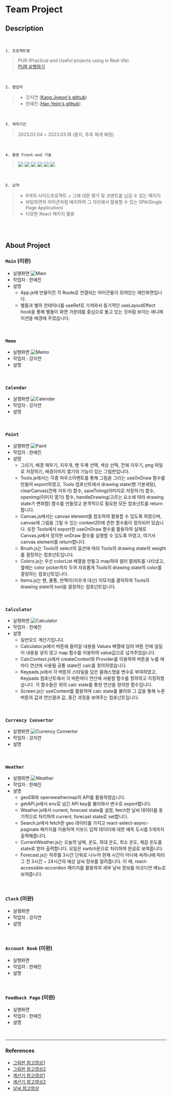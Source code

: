 # Team Project

## Description

<br>

`1. 프로젝트명`

> PUR (Practical and Useful projects using in Real-life)  
> [PUR 실행하기](https://yejin-han.github.io/team_project/)

<br>

`2. 협업자`

> * 강지연 ([Kang Jiyeon's github](https://github.com/Kang-Jiyeon))
> * 한예진 ([Han Yejin's github](https://github.com/Yejin-Han))

<br>

`3. 제작기간`

> 2023.02.04 ~ 2023.03.18 (중지, 추후 재개 예정)

<br>

`4. 활용 Front-end 기술`

> <img src="https://img.shields.io/badge/HTML5-E34F26?style=flat&logo=HTML5&logoColor=white" /> <img src="https://img.shields.io/badge/CSS3-1572B6?style=flat&logo=CSS3&logoColor=white" /> <img src="https://img.shields.io/badge/Sass-CC6699?style=flat&logo=Sass&logoColor=white" /> <img src="https://img.shields.io/badge/Javascript-F7DF1E?style=flat&logo=Javascript&logoColor=white" /> <img src="https://img.shields.io/badge/React-61DAFB?style=flat&logo=React&logoColor=white" /> <img src="https://img.shields.io/badge/React%20Router-CA4245?style=flat&logo=React%20Router&logoColor=white" />

<br>

`5. 요약`

> * 9개의 사이드프로젝트 + 그에 대한 평가 및 코멘트를 남길 수 있는 페이지
> * 바탕화면의 아이콘처럼 배치하여 그 자리에서 활용할 수 있는 SPA(Single Page Application)
> * 다양한 React 패키지 활용

<br>
<br>

## About Project

### `Main` (미완)
- 실행화면
![Main](./capture/main.gif)
- 작업자 : 한예진
- 설명
  - App.js에 만들어진 각 Route로 연결되는 아이콘들이 모여있는 메인화면입니다.
  - 별들과 별의 컨테이너를 useRef로 가져와서 동기적인 useLayoutEffect hook을 통해 별들이 화면 가운데를 중심으로 돌고 있는 것처럼 보이는 애니메이션을 배경에 주었습니다.

<br>

### `Memo`
- 실행화면
![Memo](./capture/memo.gif)
- 작업자 : 강지연
- 설명

<br>

### `Calendar`
- 실행화면
![Calendar](./capture/calendar.gif)
- 작업자 : 강지연
- 설명

<br>

### `Paint`
- 실행화면
![Paint](./capture/paint.gif)
- 작업자 : 한예진
- 설명
  - 그리기, 배경 채우기, 지우개, 펜 두께 선택, 색상 선택, 전체 지우기, png 파일로 저장하기, 배경이미지 열기의 기능이 있는 그림판입니다.
  - Tools.js에서는 각종 마우스이벤트를 통해 그림을 그리는 useOnDraw 함수를 만들어 export하였고, Tools 컴포넌트에서 drawing state(펜 기본세팅), clearCanvas(전체 지우기) 함수, saveToImg(이미지로 저장하기) 함수, openImg(이미지 열기) 함수, handleDrawing(고르는 요소에 따라 drawing state가 변화함) 함수를 만들었고 본격적으로 필요한 모든 컴포넌트를 return합니다.
  - Canvas.js에서는 canvas element를 참조하여 활용할 수 있도록 하였으며, canvas에 그림을 그릴 수 있는 context2D에 관한 함수들이 정의되어 있습니다. 또한 Tools에서 export한 useOnDraw 함수를 활용하여 실제로 Canvas.js에서 정의한 onDraw 함수를 실행할 수 있도록 하였고, 여기서 canvas element를 return합니다.
  - Brush.js는 Tools의 select의 옵션에 따라 Tools의 drawing state의 weight를 결정하는 컴포넌트입니다.
  - Colors.js는 우선 colorList 배열을 만들고 map하여 컬러 팔레트를 나타냈고, 옆에는 color picker까지 두어 자유롭게 Tools의 drawing state의 color를 결정하는 컴포넌트입니다.
  - Items.js는 펜, 물통, 반짝이(지우개 대신) 이모지를 클릭하여 Tools의 drawing state의 tool을 결정하는 컴포넌트입니다.

<br>

### `Calculator`
- 실행화면
![Calculator](./capture/calc.gif)
- 작업자 : 한예진
- 설명
  - 일반모드 계산기입니다.
  - Calculator.js에서 버튼에 들어갈 내용을 Values 배열에 담아 버튼 안에 일일이 내용을 넣지 않고 map 함수를 이용하여 value값으로 넘겨주었습니다.
  - CalcContext.js에서 createContext와 Provider를 이용하여 버튼을 누를 때마다 연산에 사용될 공통 state인 calc를 정의하였습니다.
  - Keypads.js에서 각 버튼의 스타일을 담은 클래스명을 변수로 부여하였고, Keypads 컴포넌트에서 각 버튼마다 연산에 사용할 함수를 정의하고 지정하였습니다. 각 함수들은 위의 calc state를 통한 연산을 정의한 함수입니다.
  - Screen.js는 useContext를 활용하여 calc state를 불러와 그 값을 통해 누른 버튼의 값과 연산결과 값, 중간 과정을 보여주는 컴포넌트입니다.

<br>

### `Currency Convertor`
- 실행화면
![Currency Convertor](./capture/currency.gif)
- 작업자 : 강지연
- 설명

<br>

### `Weather`
- 실행화면
![Weather](./capture/weather.gif)
- 작업자 : 한예진
- 설명
  - geoDB와 openweathermap의 API를 활용하였습니다.
  - getAPI.js에서 env로 넘긴 API key를 불러와서 변수로 export합니다.
  - Weather.js에서 current, forecast state를 설정, fetch한 날씨 데이터를 동기적으로 처리하여 current, forecast state로 set합니다.
  - Search.js에서 fetch한 geo 데이터를 가지고 react-select-async-paginate 패키지를 이용하여 키보드 입력 데이터에 대한 예측 도시를 5개까지 출력해줍니다.
  - CurrentWeather.js는 오늘의 날짜, 온도, 최대 온도, 최소 온도, 체감 온도를 state로 받아 출력합니다. 요일은 switch문으로 처리하여 한글로 보여줍니다.
  - Forecast.js는 하루를 3시간 단위로 나누어 현재 시간이 어디에 속하냐에 따라 그 전 3시간 ~ 24시간의 예상 날씨 정보를 알려줍니다. 이 때, react-accessible-accordion 패키지를 활용하여 세부 날씨 정보를 아코디언 메뉴로 보여줍니다.

<br>

### `Clock` (미완)
- 실행화면
- 작업자 : 강지연
- 설명

<br>

### `Account Book` (미완)
- 실행화면
- 작업자 : 한예진
- 설명

<br>

### `Feedback Page` (미완)
- 실행화면
- 작업자 : 한예진
- 설명

<br>

***

### References

- [그림판 참고영상1](https://www.youtube.com/watch?v=GpAIlGRfl_8)
- [그림판 참고영상2](https://www.youtube.com/watch?v=kIdChhMSkgA)
- [계산기 참고영상1](https://www.youtube.com/watch?v=t6jxqGQduWk&t=1158s)
- [계산기 참고영상2](https://www.youtube.com/watch?v=o89bhL-S6g8)
- [날씨 참고영상](https://www.youtube.com/watch?v=Reny0cTTv24&t=554s)
